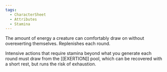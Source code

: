 ```yaml
---
tags:
  - CharacterSheet
  - Attributes
  - Stamina
---
```

The amount of energy a creature can comfortably draw on without overexerting themselves. Replenishes each round.

Intensive actions that require stamina beyond what you generate each round must draw from the [[EXERTION]] pool, which can be recovered with a short rest, but runs the risk of exhaustion.